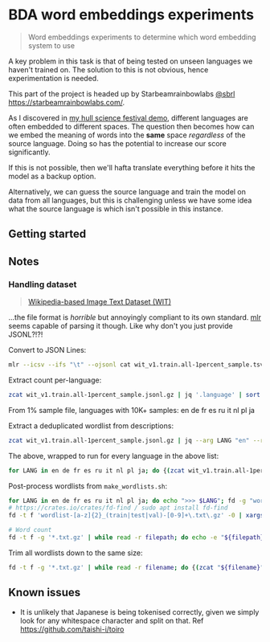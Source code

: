 # BDA word embeddings experiments

> Word embeddings experiments to determine which word embedding system to use

A key problem in this task is that of being tested on unseen languages we haven't trained on. The solution to this is not obvious, hence experimentation is needed.

This part of the project is headed up by Starbeamrainbowlabs [@sbrl](https://github.com/sbrl) <https://starbeamrainbowlabs.com/>.

As I discovered in [my hull science festival demo](https://starbeamrainbowlabs.com/blog/article.php?article=posts/533-research-smflooding-vis.html), different languages are often embedded to different spaces. The question then becomes how can we embed the meaning of words into the **same** space *regardless* of the source language. Doing so has the potential to increase our score significantly.

If this is not possible, then we'll hafta translate everything before it hits the model as a backup option.

Alternatively, we can guess the source language and train the model on data from all languages, but this is challenging unless we have some idea what the source language is which isn't possible in this instance.

## Getting started





## Notes


### Handling dataset
> [Wikipedia-based Image Text Dataset (WIT)](https://github.com/google-research-datasets/wit/blob/main/DATA.md)

...the file format is *horrible* but annoyingly compliant to its own standard. [mlr](https://miller.readthedocs.io/) seems capable of parsing it though. Like why don't you just provide JSONL?!?!

Convert to JSON Lines:

```bash
mlr --icsv --ifs "\t" --ojsonl cat wit_v1.train.all-1percent_sample.tsv.gz >somefile.jsonl
```


Extract count per-language:

```bash
zcat wit_v1.train.all-1percent_sample.jsonl.gz | jq '.language' | sort | uniq -c | sort -nr
```

From 1% sample file, languages with 10K+ samples: en de fr es ru it nl pl ja


Extract a deduplicated wordlist from descriptions:

```bash
zcat wit_v1.train.all-1percent_sample.jsonl.gz | jq --arg LANG "en" --raw-output 'select(.language == $LANG) | "\(.context_page_description) \(.context_section_description)"' | tr ',."()[]{}:;@#' ' ' | awk '{gsub(/[“”]|'"'"'\b|\b'"'"'/, " ", $0); gsub(/\s+/, "\n", $0); print tolower($0)}' | awk '!seen[$0]++' | gzip >some_filepath.txt.gz
```

The above, wrapped to run for every language in the above list:

```bash
for LANG in en de fr es ru it nl pl ja; do {(zcat wit_v1.train.all-1percent_sample.jsonl.gz | jq --arg LANG "$LANG" --raw-output 'select(.language == $LANG) | "\(.context_page_description) \(.context_section_description)"' | tr ',."()[]{}:;@#' ' ' | awk '{gsub(/[“”]|'"'"'\b|\b'"'"'/, " ", $0); gsub(/\s+/, "\n", $0); print tolower($0)}' | awk '!seen[$0]++' | gzip >"wordlist-$LANG.txt.gz"; echo "[ $(date) ] >>> LANG COMPLETE: $LANG" >&2;) &}; done
```

Post-process wordlists from `make_wordlists.sh`:

```bash
for LANG in en de fr es ru it nl pl ja; do echo ">>> $LANG"; fd -g "wordlist-${LANG}*.txt.gz" -0 | xargs -0 cat | awk '!seen[$0]++' | gzip --best >"wordlist-$LANG.txt.gz"; done
# https://crates.io/crates/fd-find / sudo apt install fd-find
fd -t f 'wordlist-[a-z]{2}_(train|test|val)-[0-9]+\.txt\.gz' -0 | xargs -0 rm

# Word count
fd -t f -g '*.txt.gz' | while read -r filepath; do echo -e "${filepath}\t$(zcat "${filepath}" | wc -l)"; done
```

Trim all wordlists down to the same size:

```bash
fd -t f -g '*.txt.gz' | while read -r filename; do {(zcat "${filename}" | head -n 95263 | gzip --best >"${filename%.*}-clipped.txt.gz") &}; done; wait
```


## Known issues
- It is unlikely that Japanese is being tokenised correctly, given we simply look for any whitespace character and split on that. Ref <https://github.com/taishi-i/toiro>